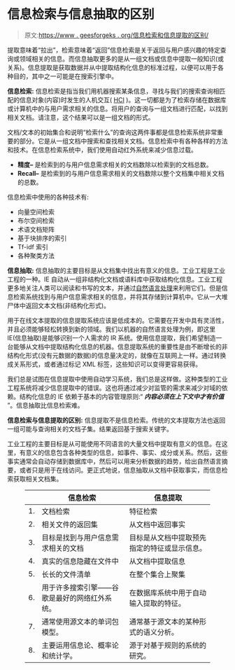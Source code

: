 # 信息检索与信息抽取的区别

> 原文:[https://www . geesforgeks . org/信息检索和信息提取的区别/](https://www.geeksforgeeks.org/difference-between-information-retrieval-and-information-extraction/)

提取意味着“拉出”，检索意味着“返回”信息检索是关于返回与用户感兴趣的特定查询或领域相关的信息。而信息抽取更多的是从一组文档或信息中提取一般知识(或关系)。信息提取是获取数据并从中提取结构化信息的标准过程，以便可以用于各种目的，其中之一可能是在搜索引擎中。

**信息检索:**
信息检索是指当我们用机器搜索某条信息，寻找与我们的搜索查询相匹配的信息对象(内容)时发生的人机交互( [HCI](https://www.geeksforgeeks.org/human-computer-interaction-through-the-ages/) )。这一切都是为了检索存储在数据库或计算机中的与用户需求相关的信息。将用户的查询与一组文档进行匹配，以找到相关文档。请注意，这个结果可以是一组文档的形式。

文档/文本的初始集合和说明“检索什么”的查询这两件事都是信息检索系统非常重要的部分。它是从一组文档中搜索和查找相关文档。信息检索中有各种各样的方法和技术。在信息检索系统中，我们使用自动红外系统来减少信息过载。

*   **精度–**
    是检索到的与用户信息需求相关的文档数除以检索到的文档总数。
*   **Recall–**
    是检索到的与用户信息需求相关的文档数除以整个文档集中相关文档的总数。

信息检索中使用的各种技术有:

*   向量空间检索
*   布尔空间检索
*   术语文档矩阵
*   基于块排序的索引
*   Tf-idf 索引
*   各种聚类方法

**信息抽取:**
信息抽取的主要目标是从文档集中找出有意义的信息。工业工程是工业工程的一种。IE 自动从一组非结构化文档或语料库中获取结构化信息。工业工程更多地关注人类可以阅读和书写的文本，并通过[自然语言处理](https://www.geeksforgeeks.org/feature-extraction-techniques-nlp/)来利用它们。但是信息检索系统找到与用户信息需求相关的信息，并将其存储到计算机中。它从一大堆尸体中返回文本文档(非结构化形式)。

用于在线文本提取的信息提取系统应该是低成本的。它需要在开发中具有灵活性，并且必须能够轻松转换到新的领域。我们以机器的自然语言处理为例，即这里 IE(信息抽取)是能够识别一个人需求的 IR 系统。使用信息提取，我们希望制造一台能够从文档中提取结构化信息的机器。信息提取系统的重要性是由不断增长的非结构化形式(没有元数据的数据)的信息量决定的，就像在互联网上一样。通过转换成关系形式，或者通过标记 XML 标签，这些知识可以变得更容易获得。

我们总是试图在信息提取中使用自动学习系统，我们总是这样做。这种类型的工业工程系统将减少信息提取中的错误。这也将通过减少对监管的需求来减少对域的依赖。结构化信息的 IE 依赖于基本的内容管理原则:“ ***内容必须在上下文中才有价值*** ”。信息抽取比信息检索难。

**信息检索与信息提取的区别:**
信息提取不是信息检索。传统的文本提取方法也返回一组可能与查询相关的文档子集。结果返回基于搜索关键字。

工业工程的主要目标是从可能使用不同语言的大量文档中提取有意义的信息。在这里，有意义的信息包含各种类型的信息，如事件、事实、成分或关系。然后，这些事实通常会自动存储到数据库中，然后可以用来分析数据的趋势，给出自然语言摘要，或者只是用于在线访问。更正式地说，信息抽取从文档中获取事实，而信息检索获取相关文档集。

<figure class="table">

|   | **信息检索** | **信息提取** |
| --- | --- | --- |
| 1. | 文档检索 | 特征检索 |
| 2. | 相关文件的返回集 | 从文档中返回事实 |
| 3. | 目标是找到与用户信息需求相关的文档 | 目标是从文档中提取预先指定的特征或显示信息。 |
| 4. | 真实的信息隐藏在文件中 | 从文档中提取信息 |
| 5. | 长长的文件清单 | 在整个集合上聚集 |
| 6. | 用于许多搜索引擎——谷歌是最好的网络红外系统。 | 在数据库系统中用于自动输入提取的特征。 |
| 7. | 通常使用源文本的单词包模型。 | 通常基于源文本的某种形式的语义分析。 |
| 8. | 主要运用信息论、概率论和统计学。 | 源于对基于规则的系统的研究。 |

</figure>